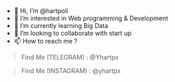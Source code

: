 - 👋 Hi, I’m @hartpoli
- 👀 I’m interested in Web programming & Development
- 🌱 I’m currently learning Big Data 
- 💞️ I’m looking to collaborate with start up
- 📫 How to reach me ?  

>  Find Me (TELEGRAM)   : @Yhartpx

>  Find Me (INSTAGRAM)  : @yhartpx

<!---
hartpoli/hartpoli is a ✨ special ✨ repository because its `README.md` (Personal) appears on your GitHub profile.
You can click the Preview link to take a look at your changes.
--->
